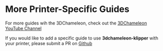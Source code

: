 # More Printer-Specific Guides

For more guides wih the 3DChameleon, check out the [3DChameleon YouTube Channel](https://www.youtube.com/@3d_chameleon)

If you would like to add a specific guide to use **3dchameleon-klipper** with your printer, please submit a PR on [Github](https://github.com/3dcoded/3dchameleon-klipper)